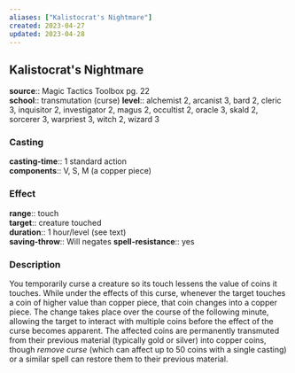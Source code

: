 ```yaml
---
aliases: ["Kalistocrat's Nightmare"]
created: 2023-04-27
updated: 2023-04-28
---
```


## Kalistocrat's Nightmare

**source**:: Magic Tactics Toolbox pg. 22  
**school**:: transmutation (curse)
**level**:: alchemist 2, arcanist 3, bard 2, cleric 3, inquisitor 2, investigator 2, magus 2, occultist 2, oracle 3, skald 2, sorcerer 3, warpriest 3, witch 2, wizard 3

### Casting

**casting-time**:: 1 standard action  
**components**:: V, S, M (a copper piece)

### Effect

**range**:: touch  
**target**:: creature touched  
**duration**:: 1 hour/level (see text)  
**saving-throw**:: Will negates
**spell-resistance**:: yes

### Description

You temporarily curse a creature so its touch lessens the value of coins it touches. While under the effects of this curse, whenever the target touches a coin of higher value than copper piece, that coin changes into a copper piece. The change takes place over the course of the following minute, allowing the target to interact with multiple coins before the effect of the curse becomes apparent. The affected coins are permanently transmuted from their previous material (typically gold or silver) into copper coins, though *remove curse* (which can affect up to 50 coins with a single casting) or a similar spell can restore them to their previous material.
